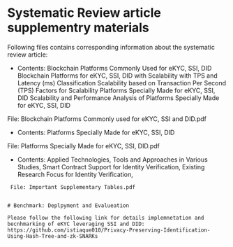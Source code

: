 # Systematic Review article supplementry materials

Following files contains corresponding information about the systematic review article:
*  Contents: 
Blockchain Platforms Commonly Used for eKYC, SSI, DID
Blockchain Platforms for eKYC, SSI, DID with Scalability with TPS and Latency (ms)
Classification Scalability based on Transaction Per Second (TPS)
Factors for Scalability
Platforms Specially Made for eKYC, SSI, DID
Scalability and Performance Analysis of Platforms Specially Made for eKYC, SSI, DID

  File: Blockchain Platforms Commonly used for eKYC, SSI and DID.pdf  


 *  Contents:  Platforms Specially Made for eKYC, SSI, DID
   
   File: Platforms Specially Made for eKYC, SSI, DID.pdf 

   *  Contents:  Applied Technologies, Tools and Approaches in Various Studies, Smart Contract Support for Identity Verification, Existing Research Focus for Identity Verification, 

   ```
    File: Important Supplementary Tables.pdf
    

# Benchmark: Deplpyment and Evalueation

Please follow the following link for details implemnetation and becnhmarking of eKYC leveraging SSI and DID:
https://github.com/istiaque010/Privacy-Preserving-Identification-Using-Hash-Tree-and-zk-SNARKs 
